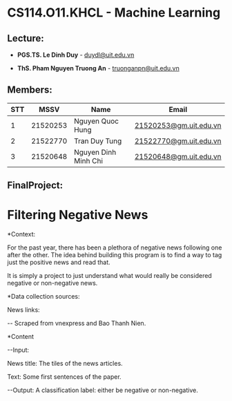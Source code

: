 # CS114.O11.KHCL - Machine Learning
## Lecture:
- **PGS.TS. Le Dinh Duy** - duydl@uit.edu.vn

- **ThS. Pham Nguyen Truong An** - truonganpn@uit.edu.vn
## Members:
| STT | MSSV | Name | Email |
|-------|-------|-------|-------|
| 1 | 21520253 | Nguyen Quoc Hung | 21520253@gm.uit.edu.vn | 
| 2 | 21522770 |  Tran Duy Tung   | 21522770@gm.uit.edu.vn    |
| 3 |    21520648   |  Nguyen Dinh Minh Chi     |  21520648@gm.uit.edu.vn     |
## FinalProject:
# Filtering Negative News
*Context:

For the past year, there has been a plethora of negative news following one after the other. The idea behind building this program is to find a way to tag just the positive news and read that.

It is simply a project to just understand what would really be considered negative or non-negative news.

*Data collection sources:

News links:

-- Scraped from vnexpress and Bao Thanh Nien.

*Content

--Input:

News title: The tiles of the news articles.

Text: Some first sentences of the paper.

--Output:
A classification label: either be negative or non-negative.

